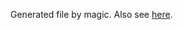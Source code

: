 Generated file by magic. Also see [here](https://github.com/miladvafaieenezhad/msvsdwcomp/blob/main/week%201/Readme.md).
